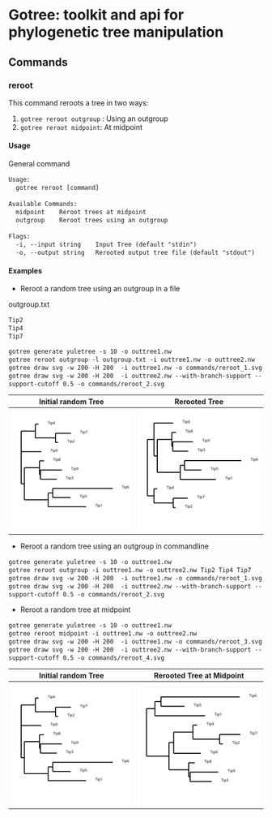 # Gotree: toolkit and api for phylogenetic tree manipulation

## Commands

### reroot

This command reroots a tree in two ways:
1. `gotree reroot outgroup` : Using an outgroup
2. `gotree reroot midpoint`: At midpoint

#### Usage

General command
```
Usage:
  gotree reroot [command]

Available Commands:
  midpoint    Reroot trees at midpoint
  outgroup    Reroot trees using an outgroup

Flags:
  -i, --input string    Input Tree (default "stdin")
  -o, --output string   Rerooted output tree file (default "stdout")
```

#### Examples

* Reroot a random tree using an outgroup in a file

outgroup.txt
```
Tip2
Tip4
Tip7
```

```
gotree generate yuletree -s 10 -o outtree1.nw
gotree reroot outgroup -l outgroup.txt -i outtree1.nw -o outtree2.nw
gotree draw svg -w 200 -H 200  -i outtree1.nw -o commands/reroot_1.svg
gotree draw svg -w 200 -H 200  -i outtree2.nw --with-branch-support --support-cutoff 0.5 -o commands/reroot_2.svg
```

Initial random Tree            | Rerooted Tree
-------------------------------|---------------------------------------
![Random Tree 1](reroot_1.svg) | ![Rerooted](reroot_2.svg)

* Reroot a random tree using an outgroup in commandline

```
gotree generate yuletree -s 10 -o outtree1.nw
gotree reroot outgroup -i outtree1.nw -o outtree2.nw Tip2 Tip4 Tip7
gotree draw svg -w 200 -H 200  -i outtree1.nw -o commands/reroot_1.svg
gotree draw svg -w 200 -H 200  -i outtree2.nw --with-branch-support --support-cutoff 0.5 -o commands/reroot_2.svg
```

* Reroot a random tree at midpoint

```
gotree generate yuletree -s 10 -o outtree1.nw
gotree reroot midpoint -i outtree1.nw -o outtree2.nw 
gotree draw svg -w 200 -H 200  -i outtree1.nw -o commands/reroot_3.svg
gotree draw svg -w 200 -H 200  -i outtree2.nw --with-branch-support --support-cutoff 0.5 -o commands/reroot_4.svg
```

Initial random Tree            | Rerooted Tree at Midpoint
-------------------------------|---------------------------------------
![Random Tree 1](reroot_3.svg) | ![Rerooted](reroot_4.svg)

